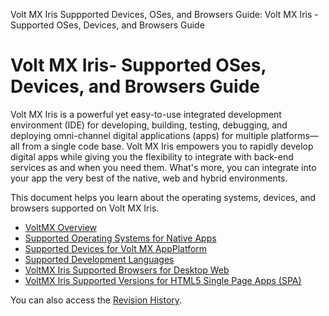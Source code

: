                            

Volt MX  Iris Suppported Devices, OSes, and Browsers Guide: Volt MX Iris - Supported OSes, Devices, and Browsers Guide

Volt MX  Iris\- Supported OSes, Devices, and Browsers Guide
================================================================

Volt MX  Iris is a powerful yet easy-to-use integrated development environment (IDE) for developing, building, testing, debugging, and deploying omni-channel digital applications (apps) for multiple platforms—all from a single code base. Volt MX Iris empowers you to rapidly develop digital apps while giving you the flexibility to integrate with back-end services as and when you need them. What's more, you can integrate into your app the very best of the native, web and hybrid environments.

This document helps you learn about the operating systems, devices, and browsers supported on Volt MX Iris.

*   [VoltMX Overview](VoltMXOverview.md)
*   [Supported Operating Systems for Native Apps](Supported_OS_NativeApps.md)
*   [Supported Devices for Volt MX AppPlatform](Supported_Devices.md#Architecture)
*   [Supported Development Languages](Supported_Development_Lanugages.md)
*   [VoltMX Iris Supported Browsers for Desktop Web](Supported_Browsers_DesktopWeb.md)
*   [VoltMX Iris Supported Versions for HTML5 Single Page Apps (SPA)](HTML5_SPA.md)

You can also access the [Revision History](VoltMX_Iris_-_Supported_OSes__Devices__and_Browsers_Guide.md).
